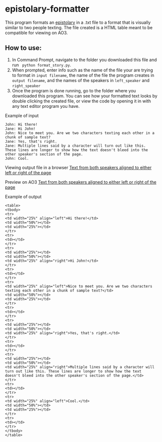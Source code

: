 # epistolary-formatter

This program formats an [epistolary](https://en.wikipedia.org/wiki/Epistolary_novel) in a .txt file to a format that is visually similar to two people texting. The file created is a HTML table meant to be compatible for viewing on AO3.

## How to use:
1. In Command Prompt, navigate to the folder you downloaded this file and run ``` python format_story.py```.
2. When prompted, enter info such as the name of the file your are trying to format in ```input filename```, the name of the file the program creates in ```output filename```, and the names of the speakers in ```left_speaker``` and ```right_speaker```
3. Once the program is done running, go to the folder where you downloaded this program. You can see how your formatted text looks by double clicking the created file, or view the code by opening it in with any text editor program you have.

Example of input

```
John: Hi there!
Jane: Hi John!
John: Nice to meet you. Are we two characters texting each other in a chunk of sample text?
Jane: Yes, that's right.
Jane: Multiple lines said by a character will turn out like this. These lines are longer to show how the text doesn't bleed into the other speaker's section of the page.
John: Cool.
```
Viewing output file in a browser
[Text from both speakers aligned to either left or right of the page](convobrowser.png)

Preview on AO3
[Text from both speakers aligned to either left or right of the page](convoplatform.png)

Example of output

```
<table>
<tbody>
<tr>
<td width="25%" align="left">Hi there!</td>
<td width="50%"></td>
<td width="25%"></td>
</tr>
<tr>
<td></td>
</tr>
<tr>
<td width="25%"></td>
<td width="50%"></td>
<td width="25%" align="right">Hi John!</td>
</tr>
<tr>
<td></td>
</tr>
<tr>
<td width="25%" align="left">Nice to meet you. Are we two characters texting each other in a chunk of sample text?</td>
<td width="50%"></td>
<td width="25%"></td>
</tr>
<tr>
<td></td>
</tr>
<tr>
<td width="25%"></td>
<td width="50%"></td>
<td width="25%" align="right">Yes, that's right.</td>
</tr>
<tr>
<td></td>
</tr>
<tr>
<td width="25%"></td>
<td width="50%"></td>
<td width="25%" align="right">Multiple lines said by a character will turn out like this. These lines are longer to show how the text doesn't bleed into the other speaker's section of the page.</td>
</tr>
<tr>
<td></td>
</tr>
<tr>
<td width="25%" align="left">Cool.</td>
<td width="50%"></td>
<td width="25%"></td>
</tr>
<tr>
<td></td>
</tr>
</tbody>
</table>
```
